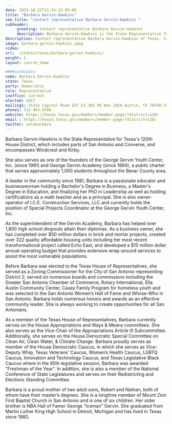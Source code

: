```yaml
---
date: 2023-10-22T11:54:12-05:00
title: "Barbara Gervin-Hawkins"
seo_title: "contact representative Barbara Gervin-Hawkins "
subheader:
     greeting: Contact representative Barbara Gervin-Hawkins
     description: Barbara Gervin-Hawkins is the State Representative for Texas's 120th House District, which includes parts of San Antonio and Converse, and encompasses Windcrest and Kirby.
description: Contact representative Barbara Gervin-Hawkins of Texas. Contact information for Barbara Gervin-Hawkins includes email address, phone number, and mailing address.
image: barbara-gervin-hawkins.jpeg
video:
url:  /states/texas/barbara-gervin-hawkins/
weight: 1
layout: course_home

####candidate
name: Barbara Gervin-Hawkins
state: Texas
party: Democratic
role: Representative
inoffice: current
elected: 2017
mailing1: State Capitol Room EXT E1.302 PO Box 2910 Austin, TX 78768-2910
phone1: 512-463-0708
website: https://house.texas.gov/members/member-page/?district=120/
email : https://house.texas.gov/members/member-page/?district=120/
twitter: votebarbara
---
```


Barbara Gervin-Hawkins is the State Representative for Texas's 120th House District, which includes parts of San Antonio and Converse, and encompasses Windcrest and Kirby.

She also serves as one of the founders of the George Gervin Youth Center, Inc. (since 1991) and George Gervin Academy (since 1994), a public charter that serves approximately 1,000 students throughout the Bexar County area.

A leader in the community since 1981, Barbara is a passionate educator and businesswoman holding a Bachelor's Degree in Business, a Master's Degree in Education, and finalizing her PhD in Leadership as well as holding certifications as a math teacher and as a principal. She is also owner-operator of I.C.E. Construction Services, LLC and currently holds the position of Special Projects Coordinator at the George Gervin Youth Center, Inc.

As the superintendent of the Gervin Academy, Barbara has helped over 1,800 high school dropouts attain their diplomas. As a business owner, she has completed over $50 million dollars in brick and mortar projects, created over 322 quality affordable housing units including her most recent transformational project called Echo East, and developed a $15 million dollar annual operating budget that provides extensive wrap-around services to assist the most vulnerable populations.

Before Barbara was elected to the Texas House of Representatives, she served as a Zoning Commissioner for the City of San Antonio representing District 2; served on numerous boards and commissions including the Greater San Antonio Chamber of Commerce, Rotary International, Ella Austin Community Center, Casey Family Program for homeless youth and was selected to the San Antonio Women’s Hall of Fame and Whose-Who in San Antonio. Barbara holds numerous honors and awards as an effective community leader. She is always working to create opportunities for all San Antonians.

As a member of the Texas House of Representatives, Barbara currently serves on the House Appropriations and Ways & Means committees. She also serves as the Vice-Chair of the Appropriations Article III Subcommittee. Additionally, she serves on the House Democratic Special Committee on Clean Air, Clean Water, & Climate Change. Barbara proudly serves as member of the House Democratic Caucus, in which she serves as Vice-Deputy Whip, Texas Veterans' Caucus, Women’s Health Caucus, LGBTQ Caucus, Innovation and Technology Caucus, and Texas Legislative Black Caucus where in the 85th legislative session, Barbara was awarded "Freshman of the Year". In addition, she is also a member of the National Conference of State Legislatures and serves on their Redistricting and Elections Standing Committee.

Barbara is a proud mother of two adult sons, Robert and Nathan, both of whom have their master’s degrees. She is a longtime member of Mount Zion First Baptist Church in San Antonio and is one of six children. Her older brother is NBA Hall of Famer George “Iceman” Gervin. She graduated from Martin Luther King High School in Detroit, Michigan and has lived in Texas since 1980.
